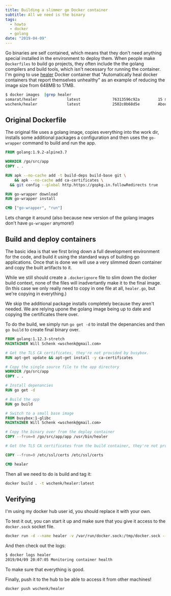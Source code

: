 ```yaml
---
title: Building a slimmer go Docker container
subtitle: All we need is the binary
tags:
  - howto
  - docker
  - golang
date: "2019-04-09"
---
```


Go binaries are self contained, which means that they don't need anything special installed in the environment to deploy them.  When people make `Dockerfiles` to build go projects, they often include the the golang compilers and build tools, which isn't necessary for running the container.  I'm going to use [healer](https://github.com/somarat/healer) Docker container that "Automatically heal docker containers that report themselves unhealthy" as an example of reducing the image size from 648MB to 17MB.

<!--more-->

```bash
$ docker images  |grep healer
somarat/healer             latest              76313596c92a        15 months ago       642MB
wschenk/healer             latest              2502c0b68d5e        About a minute ago  17.4MB
```

## Original Dockerfile

The original file uses a golang image, copies everything into the work dir, installs some additional packages
a configuration and then uses the `go-wrapper` command to build and run the app.

```Dockerfile
FROM golang:1.9.2-alpine3.7

WORKDIR /go/src/app
COPY . .

RUN apk --no-cache add -t build-deps build-base git \
	&& apk --no-cache add ca-certificates \
  && git config --global http.https://gopkg.in.followRedirects true

RUN go-wrapper download
RUN go-wrapper install

CMD ["go-wrapper", "run"]
```

Lets change it around (also because new version of the golang images don't have `go-wrapper` anymore!)

## Build and deploy containers

The basic idea is that we first bring down a full development environment for the code, and build it using the standard ways of building go applications.  Once that is done we will use a very slimmed down container and copy the built artifacts to it.

While we still should create a `.dockerignore` file to slim down the docker build context, none of the files will inadvertantly make it to the final image.  (In this case we only really need to copy in one file at all, `healer.go`, but we're copying in everything.)

We skip the additional package installs completely because they aren't needed.  We are relying upone the golang image being up to date and copying the certificates there over.

To do the build, we simply run `go get -d` to install the depenancies and then `go build` to create final binary over.

```Dockerfile
FROM golang:1.12.3-stretch
MAINTAINER Will Schenk <wschenk@gmail.com>

# Get the TLS CA certificates, they're not provided by busybox.
RUN apt-get update && apt-get install -y ca-certificates

# Copy the single source file to the app directory
WORKDIR /go/src/app
COPY . .

# Install depenancies
RUN go get -d

# Build the app
RUN go build

# Switch to a small base image
FROM busybox:1-glibc
MAINTAINER Will Schenk <wschenk@gmail.com>

# Copy the binary over from the deploy container
COPY --from=0 /go/src/app/app /usr/bin/healer

# Get the TLS CA certificates from the build container, they're not provided by busybox.

COPY --from=0 /etc/ssl/certs /etc/ssl/certs

CMD healer
```

Then all we need to do is build and tag it:

```bash
docker build . -t wschenk/healer:latest
```

## Verifying

I'm using my docker hub user id, you should replace it with your own.

To test it out, you can start it up and make sure that you give it access to the `docker.sock` socket file.

```bash
docker run -d --name healer -v /var/run/docker.sock:/tmp/docker.sock --restart unless-stopped wschenk/healer
```

And then check out the logs:

```bash
$ docker logs healer
2019/04/09 20:07:05 Monitoring container health
```

To make sure that everything is good.

Finally, push it to the hub to be able to access it from other machines!

```bash
docker push wschenk/healer
```
